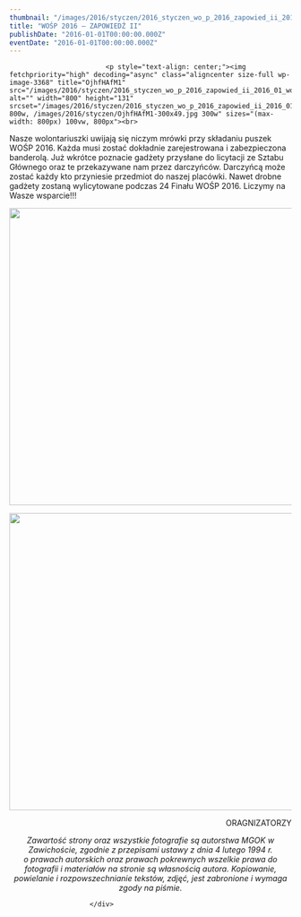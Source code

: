 ```yaml
---
thumbnail: "/images/2016/styczen/2016_styczen_wo_p_2016_zapowied_ii_2016_01_wo_p_2016_zapowied_ii_OjhfHAfM1.jpg"
title: "WOŚP 2016 – ZAPOWIEDŹ II"
publishDate: "2016-01-01T00:00:00.000Z"
eventDate: "2016-01-01T00:00:00.000Z"
---
```


<div class="entry-content">
							
							<p style="text-align: center;"><img fetchpriority="high" decoding="async" class="aligncenter size-full wp-image-3368" title="OjhfHAfM1" src="/images/2016/styczen/2016_styczen_wo_p_2016_zapowied_ii_2016_01_wo_p_2016_zapowied_ii_OjhfHAfM1.jpg" alt="" width="800" height="131" srcset="/images/2016/styczen/2016_styczen_wo_p_2016_zapowied_ii_2016_01_wo_p_2016_zapowied_ii_OjhfHAfM1.jpg 800w, /images/2016/styczen/OjhfHAfM1-300x49.jpg 300w" sizes="(max-width: 800px) 100vw, 800px"><br>
Nasze wolontariuszki uwijają się niczym mrówki przy składaniu puszek WOŚP 2016. Każda musi zostać dokładnie zarejestrowana i zabezpieczona banderolą. Już wkrótce poznacie gadżety przysłane do licytacji ze Sztabu Głównego oraz te przekazywane nam przez darczyńców. Darczyńcą może zostać każdy kto przyniesie przedmiot do naszej placówki. Nawet drobne gadżety zostaną wylicytowane podczas 24 Finału WOŚP 2016. Liczymy na Wasze wsparcie!!!</p>
<p style="text-align: center;"><img decoding="async" class="aligncenter size-full wp-image-3397" title="12400539_881821588600711_5308978296468885023_n[1]" src="/images/2016/styczen/2016_styczen_wo_p_2016_zapowied_ii_2016_01_wo_p_2016_zapowied_ii_12400539_881821588600711_5308978296468885023_n1.jpg" alt="" width="800" height="531" srcset="/images/2016/styczen/2016_styczen_wo_p_2016_zapowied_ii_2016_01_wo_p_2016_zapowied_ii_12400539_881821588600711_5308978296468885023_n1.jpg 800w, /images/2016/styczen/12400539_881821588600711_5308978296468885023_n1-300x199.jpg 300w" sizes="(max-width: 800px) 100vw, 800px"></p>
<p style="text-align: center;"><img decoding="async" class="aligncenter size-full wp-image-3394" title="1385012_881821668600703_1174035998293315734_n[1]" src="/images/2016/styczen/2016_styczen_wo_p_2016_zapowied_ii_2016_01_wo_p_2016_zapowied_ii_1385012_881821668600703_1174035998293315734_n1.jpg" alt="" width="800" height="531" srcset="/images/2016/styczen/2016_styczen_wo_p_2016_zapowied_ii_2016_01_wo_p_2016_zapowied_ii_1385012_881821668600703_1174035998293315734_n1.jpg 800w, /images/2016/styczen/1385012_881821668600703_1174035998293315734_n1-300x199.jpg 300w" sizes="(max-width: 800px) 100vw, 800px"></p>
<p style="text-align: right;">ORAGNIZATORZY</p>
<p style="text-align: center;"><em>Zawartość strony oraz wszystkie fotografie są autorstwa MGOK w Zawichoście, zgodnie z przepisami ustawy z dnia 4 lutego 1994 r.</em><br>
<em>o prawach autorskich oraz prawach pokrewnych wszelkie prawa do fotografii i materiałów na stronie są własnością autora. Kopiowanie, powielanie i rozpowszechnianie tekstów, zdjęć, jest zabronione i wymaga zgody na piśmie.</em></p>
						
						</div>

